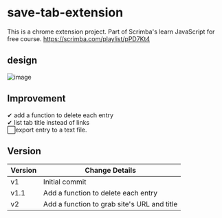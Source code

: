 # save-tab-extension
This is a chrome extension project. Part of Scrimba's learn JavaScript for free course. 
https://scrimba.com/playlist/pPD7Kt4

## design
![image](https://user-images.githubusercontent.com/70351280/190545793-f19bc161-1be8-40ad-9c4c-d24c714a2460.png)


## Improvement
✔ add a function to delete each entry <br>
✔ list tab title instead of links <br>
⬜export entry to a text file. 

## Version 
| Version | Change Details |
|---------|-----------------|
|v1       | Initial commit  |
|v1.1     | Add a function to delete each entry|
|v2       | Add a function to grab site's URL and title|
